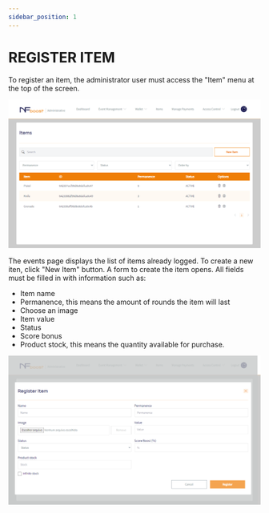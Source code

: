 ```yaml
---
sidebar_position: 1
---
```


# REGISTER ITEM

To register an item, the administrator user must access the "Item" menu at the top of the screen.

![1](./../assets/criaritem.png)

The events page displays the list of items already logged. To create a new iten, click "New Item" button. A form to create the item opens. All fields must be filled in with information such as:

- Item name
- Permanence, this means the amount of rounds the item will last
- Choose an image
- Item value
- Status
- Score bonus
- Product stock, this means the quantity available for purchase.

![1](./../assets/registrarnovoitem.png)
